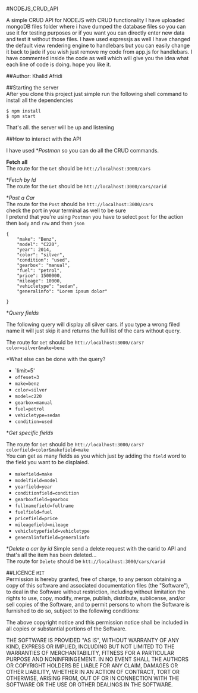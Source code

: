 #NODEJS_CRUD_API

A simple CRUD API for NODEJS with CRUD functionality I have uploaded mongoDB files folder where i have dumped the database files so you can use it for testing purposes or if you want you can directly enter new data and test it without those files. I have used expressjs as well I have changed the default view rendering engine to handlebars but you can easily change it back to jade if you wish just remove my code from app.js for handlebars. I have commented inside the code as well which will give you the idea what each line of code is doing. hope you like it.

##Author:
Khalid Afridi

##Starting the server  
After you clone this project just simple run the following shell command to install all the dependencies 

```
$ npm install
$ npm start
```
That's all. the server will be up and listening


##How to interact with the API

I have used **Postman* so you can do all the CRUD commands.

**Fetch all**  
The route for the `Get` should be `htt://localhost:3000/cars`  

**Fetch by Id*  
The route for the `Get` should be `htt://localhost:3000/cars/carid`


**Post a Car*  
The route for the `Post` should be `htt://localhost:3000/cars`   
check the port in your terminal as well to be sure  
I pretend that you're using `Postman` you have to select `post` for the action then `body` and `raw` and then `json` 

```
{
    "make": "Benz",
    "model": "C220",
    "year": 2014,
    "color": "silver",
    "condition": "used",
    "gearbox": "manual",
    "fuel": "petrol",
    "price": 1500000,
    "mileage": 10000,
    "vehicletype": "sedan",
    "generalinfo": "Lorem ipsum dolor"
    
}

```

**Query fields*  

The following query will display all silver cars.
if you type a wrong filed name it will just skip it and returns the full list of the cars without query.  

The route for `Get` should be `htt://localhost:3000/cars?color=silver&make=benz`

*What else can be done with the query?

* `limit=5'
* `offeset=3`
* `make=benz`
* `color=silver`
* `model=c220`
* `gearbox=manual`
* `fuel=petrol`
* `vehicletype=sedan`
* `condition=used`

**Get specific fields*

The route for `Get` should be `htt://localhost:3000/cars?colorfield=color&makefield=make`  
You can get as many fields as you which just by adding the `field` word to the field you want to be displaied.

* `makefield=make`
* `modelfield=model`
* `yearfield=year`
* `conditionfield=condition`
* `gearboxfield=gearbox`
* `fullnamefield=fullname`
* `fuelfield=fuel`
* `pricefield=price`
* `mileagefield=mileage`
* `vehicletypefield=vehicletype`
* `generalinfofield=generalinfo`

**Delete a car by id* 
Simple send a delete request with the carid to API and that's all the item has been deleted...  
The route for `Delete` should be `htt://localhost:3000/cars/carid`



##LICENCE `MIT`  
Permission is hereby granted, free of charge, to any person obtaining a copy of this software and associated documentation files (the "Software"), to deal in the Software without restriction, including without limitation the rights to use, copy, modify, merge, publish, distribute, sublicense, and/or sell copies of the Software, and to permit persons to whom the Software is furnished to do so, subject to the following conditions:

The above copyright notice and this permission notice shall be included in all copies or substantial portions of the Software.

THE SOFTWARE IS PROVIDED "AS IS", WITHOUT WARRANTY OF ANY KIND, EXPRESS OR IMPLIED, INCLUDING BUT NOT LIMITED TO THE WARRANTIES OF MERCHANTABILITY, FITNESS FOR A PARTICULAR PURPOSE AND NONINFRINGEMENT. IN NO EVENT SHALL THE AUTHORS OR COPYRIGHT HOLDERS BE LIABLE FOR ANY CLAIM, DAMAGES OR OTHER LIABILITY, WHETHER IN AN ACTION OF CONTRACT, TORT OR OTHERWISE, ARISING FROM, OUT OF OR IN CONNECTION WITH THE SOFTWARE OR THE USE OR OTHER DEALINGS IN THE SOFTWARE.

